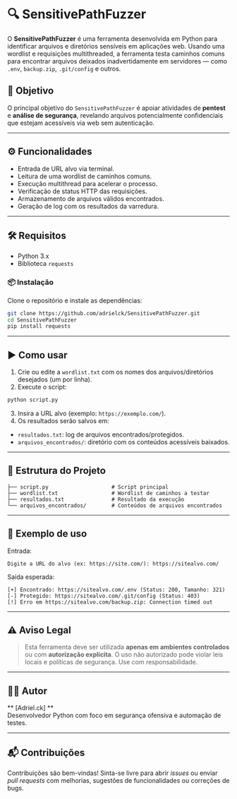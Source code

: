
# 🔍 SensitivePathFuzzer

O **SensitivePathFuzzer** é uma ferramenta desenvolvida em Python para identificar arquivos e diretórios sensíveis em aplicações web. Usando uma wordlist e requisições multithreaded, a ferramenta testa caminhos comuns para encontrar arquivos deixados inadvertidamente em servidores — como `.env`, `backup.zip`, `.git/config` e outros.

## 🧠 Objetivo

O principal objetivo do `SensitivePathFuzzer` é apoiar atividades de **pentest** e **análise de segurança**, revelando arquivos potencialmente confidenciais que estejam acessíveis via web sem autenticação.

---

## ⚙️ Funcionalidades

- Entrada de URL alvo via terminal.
- Leitura de uma wordlist de caminhos comuns.
- Execução multithread para acelerar o processo.
- Verificação de status HTTP das requisições.
- Armazenamento de arquivos válidos encontrados.
- Geração de log com os resultados da varredura.

---

## 🛠 Requisitos

- Python 3.x
- Biblioteca `requests`

### 📦 Instalação

Clone o repositório e instale as dependências:

```bash
git clone https://github.com/adrielck/SensitivePathFuzzer.git
cd SensitivePathFuzzer
pip install requests
```

---

## ▶️ Como usar

1. Crie ou edite a `wordlist.txt` com os nomes dos arquivos/diretórios desejados (um por linha).
2. Execute o script:

```bash
python script.py
```

3. Insira a URL alvo (exemplo: `https://exemplo.com/`).
4. Os resultados serão salvos em:

- `resultados.txt`: log de arquivos encontrados/protegidos.
- `arquivos_encontrados/`: diretório com os conteúdos acessíveis baixados.

---

## 📂 Estrutura do Projeto

```
├── script.py                    # Script principal
├── wordlist.txt                 # Wordlist de caminhos a testar
├── resultados.txt               # Resultado da execução
└── arquivos_encontrados/        # Conteúdos de arquivos encontrados
```

---

## 📌 Exemplo de uso

Entrada:

```
Digite a URL do alvo (ex: https://site.com/): https://sitealvo.com/
```

Saída esperada:

```
[+] Encontrado: https://sitealvo.com/.env (Status: 200, Tamanho: 321)
[-] Protegido: https://sitealvo.com/.git/config (Status: 403)
[!] Erro em https://sitealvo.com/backup.zip: Connection timed out
```

---

## ⚠️ Aviso Legal

> Esta ferramenta deve ser utilizada **apenas em ambientes controlados** ou com **autorização explícita**. O uso não autorizado pode violar leis locais e políticas de segurança. Use com responsabilidade.

---

## 👨‍💻 Autor

** [Adriel.ck] **  
Desenvolvedor Python com foco em segurança ofensiva e automação de testes.

---

## 📬 Contribuições

Contribuições são bem-vindas! Sinta-se livre para abrir *issues* ou enviar *pull requests* com melhorias, sugestões de funcionalidades ou correções de bugs.




